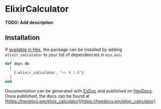 # ElixirCalculator

**TODO: Add description**

## Installation

If [available in Hex](https://hex.pm/docs/publish), the package can be installed
by adding `elixir_calculator` to your list of dependencies in `mix.exs`:

```elixir
def deps do
  [
    {:elixir_calculator, "~> 0.1.0"}
  ]
end
```

Documentation can be generated with [ExDoc](https://github.com/elixir-lang/ex_doc)
and published on [HexDocs](https://hexdocs.pm). Once published, the docs can
be found at [https://hexdocs.pm/elixir_calculator](https://hexdocs.pm/elixir_calculator).

